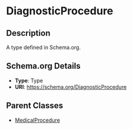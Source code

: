 # DiagnosticProcedure

## Description
A type defined in Schema.org.

## Schema.org Details
- **Type**: Type
- **URI**: https://schema.org/DiagnosticProcedure

## Parent Classes
- [MedicalProcedure](../MedicalProcedure.md)

